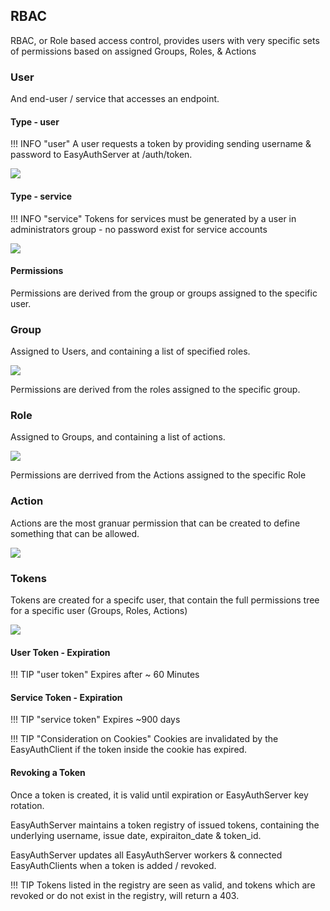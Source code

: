 ## RBAC
RBAC, or Role based access control, provides users with very specific sets of permissions based on assigned Groups, Roles, & Actions

### User
And end-user / service that accesses an endpoint.

#### Type - user

!!! INFO "user"
    A user requests a token by providing sending username & password to EasyAuthServer at /auth/token.

![](images/gui/users_gui.png)


#### Type - service
!!! INFO "service"
    Tokens for services must be generated by a user in administrators group - no password exist for service accounts

![](images/gui/services_gui.png)

#### Permissions
Permissions are derived from the group or groups assigned to the specific user.

### Group
Assigned to Users, and containing a list of specified roles.

![](images/gui/groups_gui.png)

Permissions are  derived from the roles assigned to the specific group.

### Role
Assigned to Groups, and containing a list of actions.

![](images/gui/roles_gui.png)

Permissions are derrived from the Actions assigned to the specific Role

### Action
Actions are the most granuar permission that can be created to define something that can be allowed.

![](images/gui/actions_gui.png)

### Tokens
Tokens are created for a specifc user, that contain the full permissions tree for a specific user (Groups, Roles, Actions)

![](images/gui/token_gui.png)


#### User Token - Expiration

!!! TIP "user token"
    Expires after ~ 60 Minutes

#### Service Token - Expiration

!!! TIP "service token"
    Expires ~900 days

!!! TIP "Consideration on Cookies"
    Cookies are invalidated by the EasyAuthClient if the token inside the cookie has expired.

#### Revoking a Token
Once a token is created, it is valid until expiration or EasyAuthServer key rotation.


EasyAuthServer maintains a token registry of issued tokens, containing the underlying username, issue date, expiraiton_date & token_id.

EasyAuthServer updates all EasyAuthServer workers & connected EasyAuthClients when a token is added / revoked.

!!! TIP
    Tokens listed in the registry are seen as valid, and tokens which are revoked or do not exist in the registry, will return a 403.
